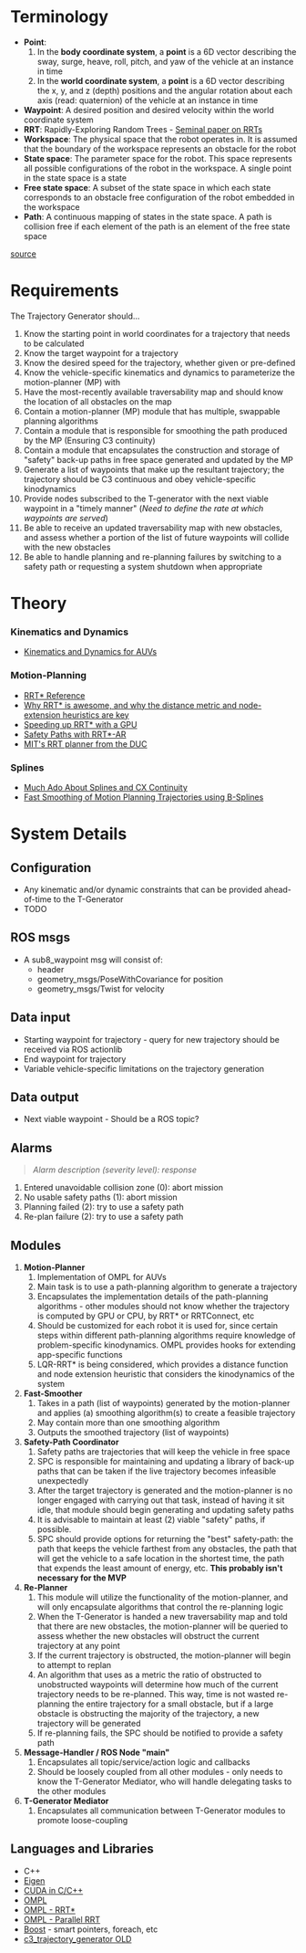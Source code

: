 # Terminology #

* **Point**: 
    1. In the **body coordinate system**, a **point** is a 6D vector describing the sway, surge, heave, roll, pitch, and yaw of the vehicle at an instance in time
    1. In the **world coordinate system**, a **point** is a 6D vector describing the x, y, and z (depth) positions and the angular rotation about each axis (read: quaternion) of the vehicle at an instance in time
* **Waypoint**: A desired position and desired velocity within the world coordinate system
* **RRT**: Rapidly-Exploring Random Trees - [Seminal paper on RRTs](http://webpages.uncc.edu/xiao/itcs6151-8151/RRT.pdf)
* **Workspace**: The physical space that the robot operates in. It is assumed that the boundary of the
workspace represents an obstacle for the robot
* **State space**: The parameter space for the robot. This space represents all possible configurations
of the robot in the workspace. A single point in the state space is a state
* **Free state space**: A subset of the state space in which each state corresponds to an obstacle free
configuration of the robot embedded in the workspace
* **Path**: A continuous mapping of states in the state space. A path is collision free if each element of
the path is an element of the free state space

[source](http://ompl.kavrakilab.org/OMPL_Primer.pdf) 

# Requirements #

The Trajectory Generator should...

1. Know the starting point in world coordinates for a trajectory that needs to be calculated
2. Know the target waypoint for a trajectory
3. Know the desired speed for the trajectory, whether given or pre-defined 
4. Know the vehicle-specific kinematics and dynamics to parameterize the motion-planner (MP) with 
5. Have the most-recently available traversability map and should know the location of all obstacles on the map
6. Contain a motion-planner (MP) module that has multiple, swappable planning algorithms
7. Contain a module that is responsible for smoothing the path produced by the MP (Ensuring C3 continuity) 
8. Contain a module that encapsulates the construction and storage of "safety" back-up paths in free space generated and updated by the MP
9. Generate a list of waypoints that make up the resultant trajectory; the trajectory should be C3 continuous and obey vehicle-specific kinodynamics
10. Provide nodes subscribed to the T-generator with the next viable waypoint in a "timely manner" (_Need to define the rate at which waypoints are served_)
11. Be able to receive an updated traversability map with new obstacles, and assess whether a portion of
the list of future waypoints will collide with the new obstacles
12. Be able to handle planning and re-planning failures by switching to a safety path or requesting a system shutdown when appropriate 

# Theory #

### Kinematics and Dynamics ###
* [Kinematics and Dynamics for AUVs](http://www.mate.tue.nl/mate/pdfs/10894.pdf)

### Motion-Planning ###
* [RRT* Reference](http://ijr.sagepub.com/content/30/7/846.full.pdf)
* [Why RRT* is awesome, and why the distance metric and node-extension heuristics are key](http://lis.csail.mit.edu/pubs/perez-icra12.pdf)
* [Speeding up RRT* with a GPU](http://sertac.scripts.mit.edu/web/wp-content/papercite-data/pdf/bialkowski.karaman.ea-iros11.pdf)
* [Safety Paths with RRT*-AR](https://www.ri.cmu.edu/pub_files/2013/5/RRTS_AR.pdf)
* [MIT's RRT planner from the DUC](http://acl.mit.edu/papers/KuwataTCST09.pdf)

### Splines ###
* [Much Ado About Splines and CX Continuity](http://graphics.stanford.edu/courses/cs348a-12-winter/Handouts/handout27.pdf)
* [Fast Smoothing of Motion Planning Trajectories using B-Splines](https://wwwx.cs.unc.edu/~panj/index_files/files/ICRA11.pdf)

# System Details #

## Configuration ##
* Any kinematic and/or dynamic constraints that can be provided ahead-of-time to the T-Generator
* TODO

## ROS msgs 
* A sub8_waypoint msg will consist of:
    * header 
    * geometry_msgs/PoseWithCovariance for position
    * geometry_msgs/Twist for velocity 

## Data input  ##
* Starting waypoint for trajectory - query for new trajectory should be received via ROS actionlib
* End waypoint for trajectory
* Variable vehicle-specific limitations on the trajectory generation

## Data output
* Next viable waypoint - Should be a ROS topic?

## Alarms

> _Alarm description (severity level): response_

1. Entered unavoidable collision zone (0): abort mission
1. No usable safety paths (1): abort mission
1. Planning failed (2): try to use a safety path
1. Re-plan failure (2): try to use a safety path 

## Modules ##
1. **Motion-Planner**
    1. Implementation of OMPL for AUVs
    1. Main task is to use a path-planning algorithm to generate a trajectory
    1. Encapsulates the implementation details of the path-planning algorithms - other modules should not know whether the trajectory is computed by GPU or CPU, by RRT* or RRTConnect, etc
    1. Should be customized for each robot it is used for, since certain steps within different path-planning algorithms require knowledge of problem-specific kinodynamics. OMPL provides hooks for extending app-specific functions
    1. LQR-RRT* is being considered, which provides a distance function and node extension heuristic that considers the kinodynamics of the system
1. **Fast-Smoother**
    1. Takes in a path (list of waypoints) generated by the motion-planner and applies (a) smoothing algorithm(s) to create a feasible trajectory
    1. May contain more than one smoothing algorithm 
    1. Outputs the smoothed trajectory (list of waypoints)
1. **Safety-Path Coordinator**
    1. Safety paths are trajectories that will keep the vehicle in free space 
    1. SPC is responsible for maintaining and updating a library of back-up paths that can be taken if the live trajectory becomes infeasible unexpectedly
    1. After the target trajectory is generated and the motion-planner is no longer engaged with carrying out that task, instead of having it sit idle, that module should begin generating and updating safety paths 
    1. It is advisable to maintain at least (2) viable "safety" paths, if possible.
    1. SPC should provide options for returning the "best" safety-path: the path that keeps the vehicle farthest from any obstacles, the path that will get the vehicle to a safe location in the shortest time, the path that expends the least amount of energy, etc. **This probably isn't necessary for the MVP**
1. **Re-Planner**
    1. This module will utilize the functionality of the motion-planner, and will only encapsulate algorithms that control the re-planning logic 
    1. When the T-Generator is handed a new traversability map and told that there are new obstacles, the motion-planner will be queried to assess whether the new obstacles will obstruct the current trajectory at any point
    1. If the current trajectory is obstructed, the motion-planner will begin to attempt to replan
    1. An algorithm that uses as a metric the ratio of obstructed to unobstructed waypoints will determine how much of the current trajectory needs to be re-planned. This way, time is not wasted re-planning the entire trajectory for a small obstacle, but if a large obstacle is obstructing the majority of the trajectory, a new trajectory will be generated
    1. If re-planning fails, the SPC should be notified to provide a safety path 
1. **Message-Handler / ROS Node "main"**
    1. Encapsulates all topic/service/action logic and callbacks 
    1. Should be loosely coupled from all other modules - only needs to know the T-Generator Mediator, who will handle delegating tasks to the other modules
1. **T-Generator Mediator**
    1. Encapsulates all communication between T-Generator modules to promote loose-coupling  

## Languages and Libraries ##
* C++
* [Eigen](http://eigen.tuxfamily.org/index.php?title=Main_Page) 
* [CUDA in C/C++](https://developer.nvidia.com/how-to-cuda-c-cpp)
* [OMPL](http://ompl.kavrakilab.org/)
* [OMPL - RRT*](ompl.kavrakilab.org/classompl_1_1geometric_1_1RRTstar.html)
* [OMPL - Parallel RRT](http://ompl.kavrakilab.org/classompl_1_1geometric_1_1pRRT.html)
* [Boost](http://stackoverflow.com/questions/8851670/relevant-boost-features-vs-c11) - smart pointers, foreach, etc 
* [c3_trajectory_generator OLD](https://github.com/uf-mil/software-common/tree/master/c3_trajectory_generator)